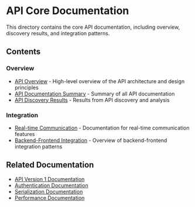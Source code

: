 # API Core Documentation

This directory contains the core API documentation, including overview, discovery results, and integration patterns.

## Contents

### Overview
- [API Overview](overview.md) - High-level overview of the API architecture and design principles
- [API Documentation Summary](api_documentation_summary.md) - Summary of all API documentation
- [API Discovery Results](api_discovery_results.md) - Results from API discovery and analysis

### Integration
- [Real-time Communication](real_time_communication.md) - Documentation for real-time communication features
- [Backend-Frontend Integration](backend_frontend_integration_summary.md) - Overview of backend-frontend integration patterns

## Related Documentation
- [API Version 1 Documentation](../v1/README.md)
- [Authentication Documentation](../authentication/README.md)
- [Serialization Documentation](../serialization/README.md)
- [Performance Documentation](../performance/README.md) 
